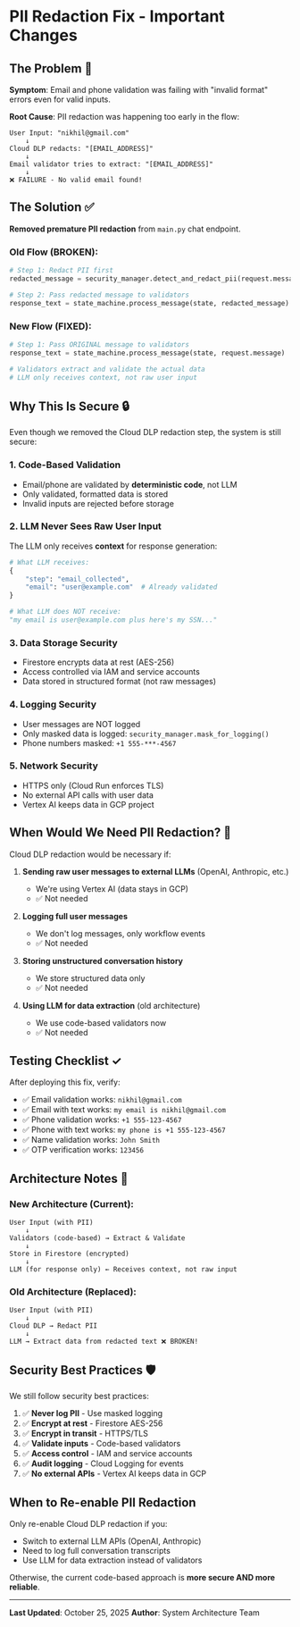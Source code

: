 # PII Redaction Fix - Important Changes

## The Problem 🐛

**Symptom**: Email and phone validation was failing with "invalid format" errors even for valid inputs.

**Root Cause**: PII redaction was happening too early in the flow:

```
User Input: "nikhil@gmail.com"
    ↓
Cloud DLP redacts: "[EMAIL_ADDRESS]"
    ↓
Email validator tries to extract: "[EMAIL_ADDRESS]"
    ↓
❌ FAILURE - No valid email found!
```

## The Solution ✅

**Removed premature PII redaction** from `main.py` chat endpoint.

### Old Flow (BROKEN):
```python
# Step 1: Redact PII first
redacted_message = security_manager.detect_and_redact_pii(request.message)

# Step 2: Pass redacted message to validators
response_text = state_machine.process_message(state, redacted_message)
```

### New Flow (FIXED):
```python
# Step 1: Pass ORIGINAL message to validators
response_text = state_machine.process_message(state, request.message)

# Validators extract and validate the actual data
# LLM only receives context, not raw user input
```

## Why This Is Secure 🔒

Even though we removed the Cloud DLP redaction step, the system is still secure:

### 1. **Code-Based Validation**
- Email/phone are validated by **deterministic code**, not LLM
- Only validated, formatted data is stored
- Invalid inputs are rejected before storage

### 2. **LLM Never Sees Raw User Input**
The LLM only receives **context** for response generation:
```python
# What LLM receives:
{
    "step": "email_collected",
    "email": "user@example.com"  # Already validated
}

# What LLM does NOT receive:
"my email is user@example.com plus here's my SSN..."
```

### 3. **Data Storage Security**
- Firestore encrypts data at rest (AES-256)
- Access controlled via IAM and service accounts
- Data stored in structured format (not raw messages)

### 4. **Logging Security**
- User messages are NOT logged
- Only masked data is logged: `security_manager.mask_for_logging()`
- Phone numbers masked: `+1 555-***-4567`

### 5. **Network Security**
- HTTPS only (Cloud Run enforces TLS)
- No external API calls with user data
- Vertex AI keeps data in GCP project

## When Would We Need PII Redaction? 🤔

Cloud DLP redaction would be necessary if:

1. **Sending raw user messages to external LLMs** (OpenAI, Anthropic, etc.)
   - We're using Vertex AI (data stays in GCP)
   - ✅ Not needed

2. **Logging full user messages**
   - We don't log messages, only workflow events
   - ✅ Not needed

3. **Storing unstructured conversation history**
   - We store structured data only
   - ✅ Not needed

4. **Using LLM for data extraction** (old architecture)
   - We use code-based validators now
   - ✅ Not needed

## Testing Checklist ✓

After deploying this fix, verify:

- ✅ Email validation works: `nikhil@gmail.com`
- ✅ Email with text works: `my email is nikhil@gmail.com`
- ✅ Phone validation works: `+1 555-123-4567`
- ✅ Phone with text works: `my phone is +1 555-123-4567`
- ✅ Name validation works: `John Smith`
- ✅ OTP verification works: `123456`

## Architecture Notes 📝

### New Architecture (Current):
```
User Input (with PII)
    ↓
Validators (code-based) → Extract & Validate
    ↓
Store in Firestore (encrypted)
    ↓
LLM (for response only) ← Receives context, not raw input
```

### Old Architecture (Replaced):
```
User Input (with PII)
    ↓
Cloud DLP → Redact PII
    ↓
LLM → Extract data from redacted text ❌ BROKEN!
```

## Security Best Practices 🛡️

We still follow security best practices:

1. ✅ **Never log PII** - Use masked logging
2. ✅ **Encrypt at rest** - Firestore AES-256
3. ✅ **Encrypt in transit** - HTTPS/TLS
4. ✅ **Validate inputs** - Code-based validators
5. ✅ **Access control** - IAM and service accounts
6. ✅ **Audit logging** - Cloud Logging for events
7. ✅ **No external APIs** - Vertex AI keeps data in GCP

## When to Re-enable PII Redaction

Only re-enable Cloud DLP redaction if you:
- Switch to external LLM APIs (OpenAI, Anthropic)
- Need to log full conversation transcripts
- Use LLM for data extraction instead of validators

Otherwise, the current code-based approach is **more secure AND more reliable**.

---

**Last Updated**: October 25, 2025
**Author**: System Architecture Team
